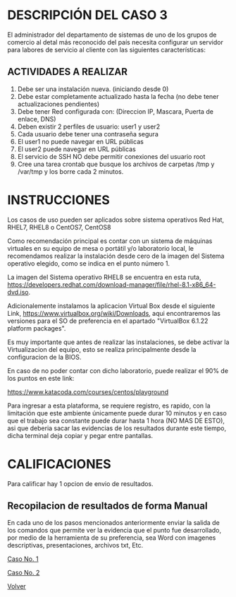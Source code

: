 
# DESCRIPCIÓN DEL CASO 3
El administrador del departamento de sistemas de uno de los grupos de comercio al detal más reconocido del país necesita configurar un servidor para labores de servicio al cliente con las siguientes características:

## ACTIVIDADES A REALIZAR
1. Debe ser una instalación nueva. (iniciando desde 0)
2. Debe estar completamente actualizado hasta la fecha (no debe tener actualizaciones pendientes)
3. Debe tener Red configurada con: (Direccion IP, Mascara, Puerta de enlace, DNS)
4. Deben existir 2 perfiles de usuario: user1 y user2
5. Cada usuario debe tener una contraseña segura
6. El user1 no puede navegar en URL públicas
7. El user2 puede navegar en URL públicas
8. El servicio de SSH NO debe permitir conexiones del usuario root
9. Cree una tarea crontab que busque los archivos de carpetas /tmp y /var/tmp y los borre cada 2 minutos.



# INSTRUCCIONES

Los casos de uso pueden ser aplicados sobre sistema operativos Red Hat, RHEL7, RHEL8 o CentOS7, CentOS8

Como recomendación principal es contar con un sistema de máquinas virtuales en su equipo de mesa o portátil y/o laboratorio local, le recomendamos realizar la instalación desde cero de la imagen del Sistema operativo elegido, como se indica en el punto número 1.

La imagen del Sistema operativo RHEL8 se encuentra en esta ruta, https://developers.redhat.com/download-manager/file/rhel-8.1-x86_64-dvd.iso. 

Adicionalemente instalamos la aplicacion Virtual Box desde el siguiente Link, https://www.virtualbox.org/wiki/Downloads, aqui encontraremos las versiones para el SO de preferencia en el apartado "VirtualBox 6.1.22 platform packages".

Es muy importante que antes de realizar las instalaciones, se debe activar la Virtualizacion del equipo, esto se realiza principalmente desde la configuracion de la BIOS.

En caso de no poder contar con dicho laboratorio, puede realizar el 90% de los puntos en este link:

https://www.katacoda.com/courses/centos/playground

Para ingresar a esta plataforma, se requiere registro, es rapido, con la limitación que este ambiente únicamente puede durar 10 minutos y en caso que el trabajo sea constante puede durar hasta 1 hora (NO MAS DE ESTO), asi que deberia sacar las evidencias de los resultados durante este tiempo, dicha terminal deja copiar y pegar entre pantallas.

# CALIFICACIONES
Para calificar hay 1 opcion de envio de resultados.

## Recopilacion de resultados de forma Manual
En cada uno de los pasos mencionados anteriormente enviar la salida de los comandos que permite ver la evidencia que el punto fue desarrollado, por medio de la herramienta de su preferencia, sea Word con imagenes descriptivas, presentaciones, archivos txt, Etc.

[Caso No. 1](Caso1.md)

[Caso No. 2](Caso2.md) 

[Volver](README.md)
